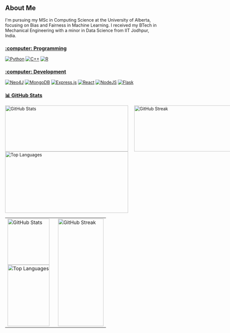 ## About Me
I'm pursuing my MSc in Computing Science at the University of Alberta, focusing on Bias and Fairness in Machine Learning. I received my BTech in Mechanical Engineering with a minor in Data Science from IIT Jodhpur, India.



 <h3><u>:computer: Programming </u> </h3>

[![Python](https://img.shields.io/badge/Python-3776AB?logo=python&logoColor=fff)](#)
[![C++](https://img.shields.io/badge/C++-%2300599C.svg?logo=c%2B%2B&logoColor=white)](#)
[![R](https://img.shields.io/badge/R-%23276DC3.svg?logo=r&logoColor=white)](#)

<h3><u>:computer: Development </u> </h3>

[![Neo4J](https://img.shields.io/badge/Neo4j-008CC1?logo=neo4j&logoColor=white)](#)
[![MongoDB](https://img.shields.io/badge/MongoDB-%234ea94b.svg?logo=mongodb&logoColor=white)](#)
[![Express.js](https://img.shields.io/badge/Express.js-%23404d59.svg?logo=express&logoColor=%2361DAFB)](#)
[![React](https://img.shields.io/badge/React-%2320232a.svg?logo=react&logoColor=%2361DAFB)](#)
[![NodeJS](https://img.shields.io/badge/Node.js-6DA55F?logo=node.js&logoColor=white)](#)
[![Flask](https://img.shields.io/badge/Flask-000?logo=flask&logoColor=fff)](#)

<h3><u>📊 GitHub Stats </u> </h3>

<div style="display: flex; flex-direction: row; justify-content: flex-start; align-items: flex-start;">
  <!-- Left block with first and second images stacked vertically -->
  <div style="display: flex; flex-direction: column; margin-right: 20px;">
    <img src="https://github-readme-stats.vercel.app/api?username=noopur-zambare&theme=radical&hide_border=false&include_all_commits=true&count_private=true" alt="GitHub Stats" style="height: 150px; width: 400px;" /> 
    <img src="https://github-readme-stats.vercel.app/api/top-langs/?username=noopur-zambare&theme=radical&hide_border=false" alt="Top Languages" style="height: 200px; width: 400px;" />
  </div>
  
  <!-- Right block with the third image (GitHub Streak) -->
  <div style="display: flex; flex-direction: column;">
    <img src="https://github-readme-streak-stats.herokuapp.com/?user=noopur-zambare&theme=radical&hide_border=false" alt="GitHub Streak" style="height: 150px; width: 440px;" />
  </div>
</div>

<table style="width: 100%; table-layout: fixed;">
  <tr>
    <!-- Left column: first and second images stacked vertically -->
    <td style="vertical-align: top; width: 50%; padding-right: 20px;">
      <div>
        <img src="https://github-readme-stats.vercel.app/api?username=noopur-zambare&theme=radical&hide_border=false&include_all_commits=true&count_private=true" alt="GitHub Stats" style="height: 150px; width: 100%;" />
      </div>
      <div>
        <img src="https://github-readme-stats.vercel.app/api/top-langs/?username=noopur-zambare&theme=radical&hide_border=false" alt="Top Languages" style="height: 200px; width: 100%;" />
      </div>
    </td>
    <td style="vertical-align: top; width: 50%;">
      <img src="https://github-readme-streak-stats.herokuapp.com/?user=noopur-zambare&theme=radical&hide_border=false" alt="GitHub Streak" style="height: 350px; width: 100%;" />
    </td>
  </tr>
</table>









